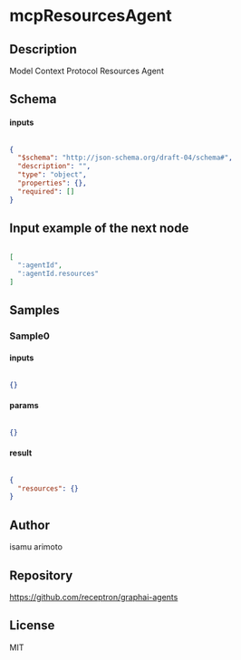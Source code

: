 # mcpResourcesAgent

## Description

Model Context Protocol Resources Agent

## Schema

#### inputs

```json

{
  "$schema": "http://json-schema.org/draft-04/schema#",
  "description": "",
  "type": "object",
  "properties": {},
  "required": []
}

````

## Input example of the next node

```json

[
  ":agentId",
  ":agentId.resources"
]

````

## Samples

### Sample0

#### inputs

```json

{}

````

#### params

```json

{}

````

#### result

```json

{
  "resources": {}
}

````

## Author

isamu arimoto

## Repository

https://github.com/receptron/graphai-agents

## License

MIT

